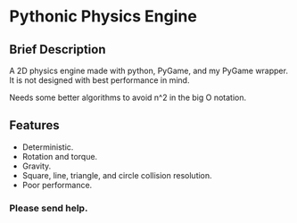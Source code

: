 # Pythonic Physics Engine

## Brief Description
A 2D physics engine made with python, PyGame, and my PyGame wrapper.
It is not designed with best performance in mind.

Needs some better algorithms to avoid n^2 in the big O notation.

## Features
* Deterministic.
* Rotation and torque.
* Gravity.
* Square, line, triangle, and circle collision resolution.
* Poor performance.




### Please send help.
